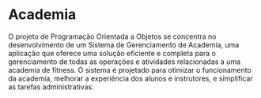 # Academia

O projeto de Programação Orientada a Objetos se concentra no desenvolvimento de um Sistema de Gerenciamento de Academia, uma aplicação que oferece uma solução eficiente e completa para o gerenciamento de todas as operações e atividades relacionadas a uma academia de fitness. O sistema é projetado para otimizar o funcionamento da academia, melhorar a experiência dos alunos e instrutores, e simplificar as tarefas administrativas.
